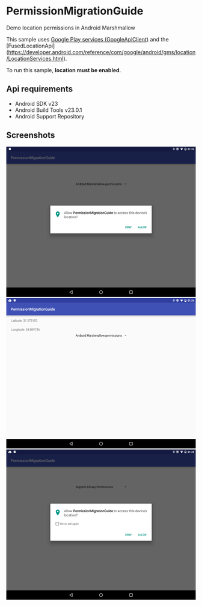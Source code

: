 # PermissionMigrationGuide
Demo location permissions in Android Marshmallow


This sample uses
[Google Play services (GoogleApiClient)](ihttps://developer.android.com/reference/com/google/android/gms/common/api/GoogleApiClient.html)
and the
[FusedLocationApi] (https://developer.android.com/reference/com/google/android/gms/location/LocationServices.html).

To run this sample, **location must be enabled**.


Api requirements
--------------

- Android SDK v23
- Android Build Tools v23.0.1
- Android Support Repository



Screenshots
-------------
<img src="screenshots/screen_1.png" height="400" alt="Screenshot"/> 
<img src="screenshots/screen_2.png" height="400" alt="Screenshot"/>
<img src="screenshots/screen_3.png" height="400" alt="Screenshot"/> 
